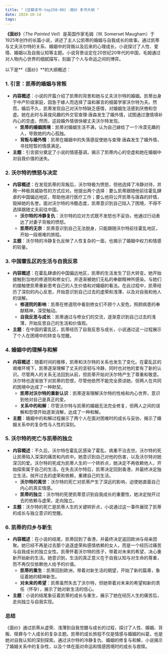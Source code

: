 ```yaml
---
title: "《豆瓣读书-top250-06》-面纱 本书大纲 "
date: 2024-10-14
tags: 
---
```

**《面纱》**（*The Painted Veil*）是英国作家毛姆（W. Somerset Maugham）于1925年创作的长篇小说，讲述了主人公凯蒂的婚姻与自我成长的故事。通过凯蒂与丈夫沃尔特的关系、婚姻中的背叛以及后来的心理成长，小说探讨了人性、爱情、婚姻以及自我认知等主题。小说背景设定在20世纪20年代的中国，毛姆通过对人物内心世界的细腻描写，刻画了个人与命运之间的博弈。

以下是**《面纱》**的大纲概述：

### 1. **引言：凯蒂的婚姻与背叛**
- **内容概述**：小说的开篇介绍了凯蒂的背景和她与丈夫沃尔特的婚姻。凯蒂出身于中产阶级家庭，因急于嫁人而选择了温和寡言的细菌学家沃尔特为夫。然而，婚后不久，凯蒂发现自己对沃尔特缺乏感情，对婚姻生活感到厌倦和空虚。她在此时与英俊风趣的外交官查理·唐森发生了婚外情，试图通过激情填补内心的空虚。然而，这段婚外情很快被丈夫沃尔特发现。
  - **凯蒂的婚姻困境**：凯蒂对婚姻生活不满，认为自己嫁给了一个冷漠无趣的人，导致她的内心孤独。
  - **背叛与婚外情**：凯蒂在婚姻中的失落感促使她与查理·唐森发生了婚外情，寻找短暂的情感满足。
- **主题**：引言部分奠定了小说的情感基调，揭示了凯蒂内心的空虚和她在婚姻中对自我价值的迷失。

### 2. **沃尔特的愤怒与决定**
- **内容概述**：在发现凯蒂的背叛后，沃尔特极为愤怒，但他选择了冷静对待，并用一种极具威胁性的方式应对。他提出两个选择：要么凯蒂跟随他前往霍乱肆虐的中国偏远地区，帮助他进行医疗工作；要么他将公开凯蒂与唐森的奸情，毁掉她的名誉。面对沃尔特的冷酷态度，凯蒂意识到自己陷入了困境，不得不选择跟随丈夫前往中国。
  - **沃尔特的冷静复仇**：沃尔特的应对方式既不发怒也不妥协，他通过行动表达了对妻子背叛的愤怒。
  - **凯蒂的无奈**：凯蒂意识到自己无法脱身，只能跟随沃尔特前往霍乱地区，开始一段艰难的旅程。
- **主题**：沃尔特的冷静复仇反映了人性复杂的一面，也揭示了婚姻中权力和情感的较量。

### 3. **中国霍乱区的生活与自我反思**
- **内容概述**：在霍乱肆虐的中国偏远地区，凯蒂的生活发生了巨大转变。她开始接触到当地的修道院和修女们，并逐渐被她们无私的奉献精神所感染。与她们的接触使凯蒂重新思考自己的人生价值和对婚姻的看法。在此过程中，凯蒂经历了深刻的内心反思，开始意识到自己过去的虚荣和浅薄，以及对自我和他人的误解。
  - **修道院的影响**：凯蒂在修道院中看到修女们不顾个人安危，照顾病患的奉献精神，深受触动。
  - **自我反思与成长**：凯蒂通过与修女们的交流，逐渐意识到自己过去的浅薄，开始反思自己的生活和价值观。
- **主题**：在中国的霍乱区，凯蒂经历了自我反思与成长，小说通过这一过程展示了个人在困境中的转变与觉醒。

### 4. **婚姻中的理解与和解**
- **内容概述**：随着时间的推移，凯蒂和沃尔特的关系也发生了变化。在霍乱区的艰难环境下，凯蒂逐渐理解了丈夫的坚韧与冷静，同时也对他的爱有了新的认识。尽管两人的关系无法回到从前，但凯蒂开始对沃尔特产生了尊重和敬意。沃尔特也逐渐放下对凯蒂的怨恨，尽管他依然不能完全原谅她，但两人在共同的困境中达成了一种默契。
  - **凯蒂对沃尔特的重新认识**：凯蒂逐渐理解沃尔特的性格和内心世界，意识到他对自己是真正的爱。
  - **关系中的和解**：尽管沃尔特与凯蒂的婚姻无法完全修复，但两人之间的误解和怨恨开始逐渐消解，达成了一种和解。
- **主题**：婚姻中的和解过程展示了两个人在面对困难时的成长与妥协，揭示了婚姻关系中的复杂性与人性的深刻。

### 5. **沃尔特的死亡与凯蒂的独立**
- **内容概述**：不久后，沃尔特在霍乱区感染了霍乱，病重不治去世。沃尔特的死让凯蒂陷入深深的痛苦和内疚中。她意识到自己对他的伤害，以及沃尔特对她深沉的爱。沃尔特的死成为凯蒂人生的一个转折点，她决定不再依赖他人，开始探索属于自己的生活。在失去沃尔特后，凯蒂决定回到香港，并最终决定独立生活，抛开过去的虚荣和依赖，重建自己的生活。
  - **沃尔特的离世**：沃尔特的死亡对凯蒂产生了深远的影响，迫使她直面自己内心的真实情感。
  - **凯蒂的独立**：沃尔特的死使凯蒂意识到自我成长的重要性，她决定抛开过去的依赖与虚荣，走向独立。
- **主题**：沃尔特的死亡是凯蒂人生的关键转折点，小说通过这一事件展现了凯蒂的成长与独立意识的觉醒。

### 6. **凯蒂的归乡与新生**
- **内容概述**：在小说的结尾，凯蒂回到了香港，并最终决定返回欧洲与母亲团聚。她已经不再是过去那个追逐虚荣和感情依赖的女人，而是一个经历过痛苦与自我成长的独立女性。凯蒂怀着沃尔特的孩子，带着对未来的希望，决心重新开始新的生活。她意识到，生活的真正意义在于自我认知与对生命的尊重，而不再仅仅依赖他人给予的价值。
  - **凯蒂的重生**：凯蒂回到欧洲，带着对新生活的期望，开始了新的篇章，象征着她的精神新生。
  - **对未来的希望**：凯蒂虽然失去了沃尔特，但她带着对未来的希望和新的责任（怀孕），展示了她对新生活的信心。
- **主题**：小说的结尾象征着凯蒂的成长与重生，展示了她在经历人生的痛苦后，走向独立与自我实现。

### **总结**
《面纱》通过凯蒂从虚荣、浅薄到自我觉醒与成长的过程，探讨了人性、婚姻、背叛、赎罪与个人成长的复杂主题。凯蒂的成长旅程不仅是情感与婚姻的纠葛，也是她对自我认知的深刻探索。通过沃尔特的冷静复仇、婚姻的修复与和解，小说揭示了婚姻关系中的复杂性，以及个体在面对命运和情感困境时的成长与救赎。
